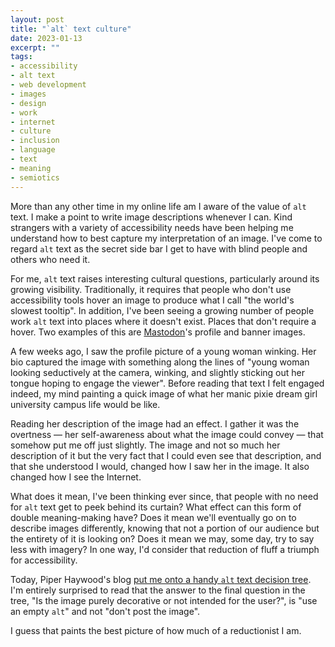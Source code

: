 ```yaml
---
layout: post
title: "`alt` text culture"
date: 2023-01-13
excerpt: ""
tags:
- accessibility
- alt text
- web development
- images
- design
- work
- internet
- culture
- inclusion
- language
- text
- meaning
- semiotics
---
```

More than any other time in my online life am I aware of the value of `alt` text. I make a point to write image descriptions whenever I can. Kind strangers with a variety of accessibility needs have been helping me understand how to best capture my interpretation of an image. I've come to regard `alt` text as the secret side bar I get to have with blind people and others who need it.

For me, `alt` text raises interesting cultural questions, particularly around its growing visibility. Traditionally, it requires that people who don't use accessibility tools hover an image to produce what I call "the world's slowest tooltip". In addition, I've been seeing a growing number of people work `alt` text into places where it doesn't exist. Places that don't require a hover. Two examples of this are [Mastodon](https://tech.lgbt/@zinzy)'s profile and banner images.

A few weeks ago, I saw the profile picture of a young woman winking. Her bio captured the image with something along the lines of "young woman looking seductively at the camera, winking, and slightly sticking out her tongue hoping to engage the viewer". Before reading that text I felt engaged indeed, my mind painting a quick image of what her manic pixie dream girl university campus life would be like.

Reading her description of the image had an effect. I gather it was the overtness — her self-awareness about what the image could convey — that somehow put me off just slightly. The image and not so much her description of it but the very fact that I could even see that description, and that she understood I would, changed how I saw her in the image. It also changed how I see the Internet. 

What does it mean, I've been thinking ever since, that people with no need for `alt` text get to peek behind its curtain? What effect can this form of double meaning-making have? Does it mean we'll eventually go on to describe images differently, knowing that not a portion of our audience but the entirety of it is looking on? Does it mean we may, some day, try to say less with imagery? In one way, I'd consider that reduction of fluff a triumph for accessibility. 

Today, Piper Haywood's blog [put me onto a handy `alt` text decision tree](https://piperhaywood.com/wais-alt-decision-tree/). I'm entirely surprised to read that the answer to the final question in the tree, "Is the image purely decorative or not intended for the user?", is "use an empty `alt`" and not "don't post the image". 

I guess that paints the best picture of how much of a reductionist I am.